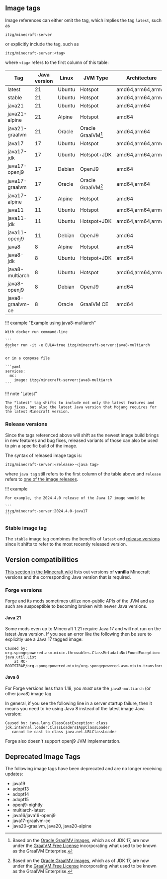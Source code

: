 ## Image tags

Image references can either omit the tag, which implies the tag `latest`, such as

    itzg/minecraft-server

or explicitly include the tag, such as

    itzg/minecraft-server:<tag>

where `<tag>` refers to the first column of this table:

| Tag              | Java version | Linux  | JVM Type           | Architecture      |
|------------------|--------------|--------|--------------------|-------------------|
| latest           | 21           | Ubuntu | Hotspot            | amd64,arm64,armv7 |
| stable           | 21           | Ubuntu | Hotspot            | amd64,arm64,armv7 |
| java21           | 21           | Ubuntu | Hotspot            | amd64,arm64       |
| java21-alpine    | 21           | Alpine | Hotspot            | amd64             |
| java21-graalvm   | 21           | Oracle | Oracle GraalVM[^1] | amd64,arm64       |   
| java17           | 17           | Ubuntu | Hotspot            | amd64,arm64,armv7 |
| java17-jdk       | 17           | Ubuntu | Hotspot+JDK        | amd64,arm64,armv7 |
| java17-openj9    | 17           | Debian | OpenJ9             | amd64             |
| java17-graalvm   | 17           | Oracle | Oracle GraalVM[^1] | amd64,arm64       |   
| java17-alpine    | 17           | Alpine | Hotspot            | amd64             |
| java11           | 11           | Ubuntu | Hotspot            | amd64,arm64,armv7 |
| java11-jdk       | 11           | Ubuntu | Hotspot+JDK        | amd64,arm64,armv7 |
| java11-openj9    | 11           | Debian | OpenJ9             | amd64             |
| java8            | 8            | Alpine | Hotspot            | amd64             |
| java8-jdk        | 8            | Ubuntu | Hotspot+JDK        | amd64             |
| java8-multiarch  | 8            | Ubuntu | Hotspot            | amd64,arm64,armv7 |
| java8-openj9     | 8            | Debian | OpenJ9             | amd64             |
| java8-graalvm-ce | 8            | Oracle | GraalVM CE         | amd64             |

!!! example "Example using java8-multiarch"

    With docker run command-line
    
    ```
    docker run -it -e EULA=true itzg/minecraft-server:java8-multiarch
    ```
    
    or in a compose file
    
    ```yaml
    services:
      mc:
        image: itzg/minecraft-server:java8-multiarch
    ```

!!! note "Latest"

    The "latest" tag shifts to include not only the latest features and bug fixes, but also the latest Java version that Mojang requires for the latest Minecraft version.

### Release versions

Since the tags referenced above will shift as the newest image build brings in new features and bug fixes, released variants of those can also be used to pin a specific build of the image.

The syntax of released image tags is:

    itzg/minecraft-server:<release>-<java tag>

where `java tag` still refers to the first column of the table above and `release` refers to [one of the image releases](https://github.com/itzg/docker-minecraft-server/releases).

!!! example

    For example, the 2024.4.0 release of the Java 17 image would be
    
    ```
    itzg/minecraft-server:2024.4.0-java17
    ```

### Stable image tag

The `stable` image tag combines the benefits of `latest` and [release versions](#release-versions) since it shifts to refer to the most recently released version.

## Version compatibilities

[This section in the Minecraft wiki](https://minecraft.wiki/w/Tutorials/Update_Java#Why_update?) lists out versions of **vanilla** Minecraft versions and the corresponding Java version that is required.

### Forge versions

Forge and its mods sometimes utilize non-public APIs of the JVM and as such are suspceptible to becoming broken with newer Java versions.

#### Java 21

Some mods even up to Minecraft 1.21 require Java 17 and will not run on the latest Java version. If you see an error like the following then be sure to explicitly use a Java 17 tagged image:

```
Caused by: org.spongepowered.asm.mixin.throwables.ClassMetadataNotFoundException: java.util.List
	at MC-BOOTSTRAP/org.spongepowered.mixin/org.spongepowered.asm.mixin.transformer.MixinPreProcessorStandard.transformMethod(MixinPreProcessorStandard.java:754)
```

#### Java 8

For Forge versions less than 1.18, you _must_ use the `java8-multiarch` (or other java8) image tag.

In general, if you see the following line in a server startup failure, then it means you need to be using Java 8 instead of the latest image Java version:

```
Caused by: java.lang.ClassCastException: class jdk.internal.loader.ClassLoaders$AppClassLoader 
   cannot be cast to class java.net.URLClassLoader
```

Forge also doesn't support openj9 JVM implementation.

## Deprecated Image Tags

The following image tags have been deprecated and are no longer receiving updates:

- java19
- adopt13
- adopt14
- adopt15
- openj9-nightly
- multiarch-latest
- java16/java16-openj9
- java17-graalvm-ce
- java20-graalvm, java20, java20-alpine

[^1]: Based on the [Oracle GraalMV images](https://blogs.oracle.com/java/post/new-oracle-graalvm-container-images), which as of JDK 17, are now under the [GraalVM Free License](https://blogs.oracle.com/java/post/graalvm-free-license) incorporating what used to be known as the GraalVM Enterprise. 